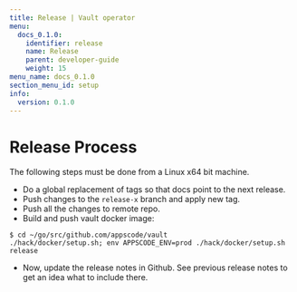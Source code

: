 ```yaml
---
title: Release | Vault operator
menu:
  docs_0.1.0:
    identifier: release
    name: Release
    parent: developer-guide
    weight: 15
menu_name: docs_0.1.0
section_menu_id: setup
info:
  version: 0.1.0
---
```


# Release Process

The following steps must be done from a Linux x64 bit machine.

- Do a global replacement of tags so that docs point to the next release.
- Push changes to the `release-x` branch and apply new tag.
- Push all the changes to remote repo.
- Build and push vault docker image:
```console
$ cd ~/go/src/github.com/appscode/vault
./hack/docker/setup.sh; env APPSCODE_ENV=prod ./hack/docker/setup.sh release
```

- Now, update the release notes in Github. See previous release notes to get an idea what to include there.
